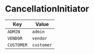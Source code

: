 # CancellationInitiator

| Key | Value |
|-----|--------|
| `ADMIN` | `admin` |
| `VENDOR` | `vendor` |
| `CUSTOMER` | `customer` |
